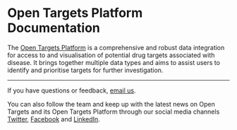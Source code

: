 # Open Targets Platform Documentation

The [Open Targets Platform](https://www.targetvalidation.org) is a comprehensive and robust data integration for access to and visualisation of potential drug targets associated with disease. It brings together multiple data types and aims to assist users to identify and prioritise targets for further investigation.

---

If you have questions or feedback, [email us](mailto:support@targetvalidation.org). 

You can also follow the team and keep up with the latest news on Open Targets and its Open Targets Platform through our social media channels [Twitter](https://twitter.com/targetvalidate), [Facebook](https://www.facebook.com/OpenTargets) and [LinkedIn](https://www.facebook.com/OpenTargets).

